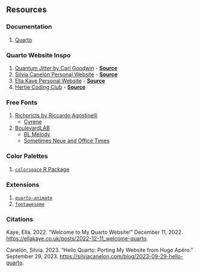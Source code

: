 

## Resources

### Documentation

1.  [Quarto](https://quarto.org/)

### Quarto Website Inspo

1.  [Quantum Jitter by Carl Goodwin](https://www.quantumjitter.com/) -
    [**Source**](https://github.com/cgoo4/quantumjitter)
2.  [Silvia Canelón Personal Website](https://silviacanelon.com/) -
    [**Source**](https://github.com/spcanelon/silvia/tree/main)
3.  [Ella Kaye Personal Website](https://ellakaye.co.uk/) -
    [**Source**](https://github.com/EllaKaye/ellakaye.co.uk/tree/main)
4.  [Hertie Coding Club](https://www.hertiecodingclub.com/) -
    [**Source**](https://github.com/jurjoroa/hcc-website)

### Free Fonts

1.  [Richprjcts by Riccardo Agostinelli](https://richprjcts.com/)
    - [Cyrene](https://richprjcts.com/cyrene-free-font)
2.  [BoulevardLAB](https://boulevardlab.com/)
    - [BL Melody](https://www.boulevardtype.com/bl-melody)
    - [Sometimes Neue and Office Times](https://www.boulevardtype.com/)

### Color Palettes

1.  [`colorspace` R
    Package](https://colorspace.r-forge.r-project.org/articles/colorspace.html#installation)

### Extensions

1.  [`quarto-animate`](https://github.com/mcanouil/quarto-animate)
2.  [`fontawesome`](https://github.com/quarto-ext/fontawesome)

### Citations

Kaye, Ella. 2022. “Welcome to My Quarto Website!” December 11, 2022.
https://ellakaye.co.uk/posts/2022-12-11_welcome-quarto.

Canelón, Silvia. 2023. “Hello Quarto: Porting My Website from Hugo
Apéro.” September 29, 2023.
https://silviacanelon.com/blog/2023-09-29-hello-quarto.
